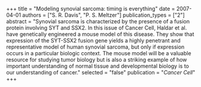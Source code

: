+++
title = "Modeling synovial sarcoma: timing is everything"
date = 2007-04-01
authors = ["S. R. Davis", "P. S. Meltzer"]
publication_types = ["2"]
abstract = "Synovial sarcoma is characterized by the presence of a fusion protein involving SYT and SSX2. In this issue of Cancer Cell, Haldar et al. have genetically engineered a mouse model of this disease. They show that expression of the SYT-SSX2 fusion gene yields a highly penetrant and representative model of human synovial sarcoma, but only if expression occurs in a particular biologic context. The mouse model will be a valuable resource for studying tumor biology but is also a striking example of how important understanding of normal tissue and developmental biology is to our understanding of cancer."
selected = "false"
publication = "*Cancer Cell*"
+++

